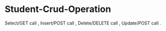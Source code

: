 # Student-Crud-Operation
 Select/GET call , Insert/POST call , Delete/DELETE call , Update/POST call .
